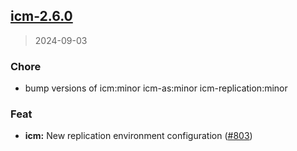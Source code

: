 
<a name="icm-2.6.0"></a>
## [icm-2.6.0](https://github.com/intershop/helm-charts/compare/icm-2.5.2...icm-2.6.0)

> 2024-09-03

### Chore

* bump versions of icm:minor icm-as:minor icm-replication:minor

### Feat

* **icm:** New replication environment configuration ([#803](https://github.com/intershop/helm-charts/issues/803))

